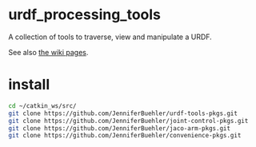 # urdf_processing_tools

A collection of tools to traverse, view and manipulate a URDF.

See also [the wiki pages](https://github.com/JenniferBuehler/urdf-tools-pkgs/wiki).

# install
```bash
cd ~/catkin_ws/src/
git clone https://github.com/JenniferBuehler/urdf-tools-pkgs.git
git clone https://github.com/JenniferBuehler/joint-control-pkgs.git
git clone https://github.com/JenniferBuehler/jaco-arm-pkgs.git
git clone https://github.com/JenniferBuehler/convenience-pkgs.git


```
